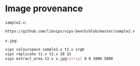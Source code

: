 # Image provenance
`sample2.v`:
```
https://github.com/libvips/vips-bench/blob/master/sample2.v
```

`x.jpg`:
```bash
vips colourspace sample2.v t1.v srgb
vips replicate t1.v t2.v 20 15
vips extract_area t2.v x.jpg[strip] 0 0 5000 5000
```
